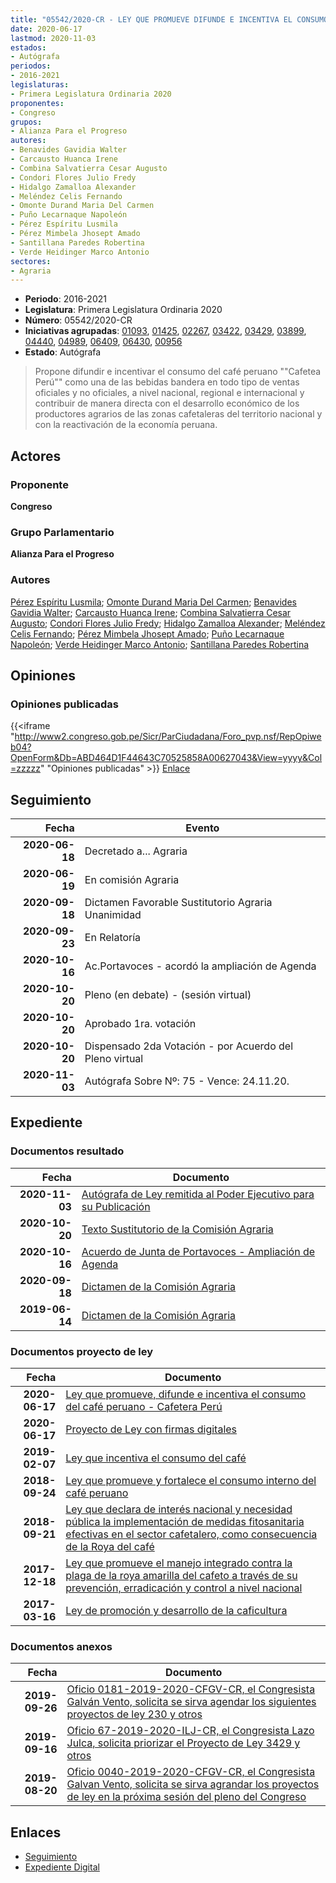 ```yaml
---
title: "05542/2020-CR - LEY QUE PROMUEVE DIFUNDE E INCENTIVA EL CONSUMO DEL CAFÉ PERUANO 'CAFETEA PERÚ'"
date: 2020-06-17
lastmod: 2020-11-03
estados:
- Autógrafa
periodos:
- 2016-2021
legislaturas:
- Primera Legislatura Ordinaria 2020
proponentes:
- Congreso
grupos:
- Alianza Para el Progreso
autores:
- Benavides Gavidia Walter
- Carcausto Huanca Irene
- Combina Salvatierra Cesar Augusto
- Condori Flores Julio Fredy
- Hidalgo Zamalloa Alexander
- Meléndez Celis Fernando
- Omonte Durand Maria Del Carmen
- Puño Lecarnaque Napoleón
- Pérez Espíritu Lusmila
- Pérez Mimbela Jhosept Amado
- Santillana Paredes Robertina
- Verde Heidinger Marco Antonio
sectores:
- Agraria
---
```

- **Periodo**: 2016-2021
- **Legislatura**: Primera Legislatura Ordinaria 2020
- **Número**: 05542/2020-CR
- **Iniciativas agrupadas**: [01093](../../01000/01093), [01425](../../01400/01425), [02267](../../02200/02267), [03422](../../03400/03422), [03429](../../03400/03429), [03899](../../03800/03899), [04440](../../04400/04440), [04989](../../04900/04989), [06409](../../06400/06409), [06430](../../06400/06430), [00956](../../00900/00956)
- **Estado**: Autógrafa

> Propone difundir e incentivar el consumo del café peruano ""Cafetea Perú"" como una de las bebidas bandera en todo tipo de ventas oficiales y no oficiales, a nivel nacional, regional e internacional y contribuir de manera directa con el desarrollo económico de los productores agrarios de las zonas cafetaleras del territorio nacional y con la reactivación de la economía peruana.


## Actores

### Proponente

**Congreso**

### Grupo Parlamentario

**Alianza Para el Progreso**

### Autores

[Pérez Espíritu Lusmila](mailto:mailto:lperez@congreso.gob.pe); [Omonte Durand Maria Del Carmen](mailto:mailto:momonte@congreso.gob.pe); [Benavides Gavidia Walter](mailto:mailto:wbenavides@congreso.gob.pe); [Carcausto Huanca Irene](mailto:mailto:icarcausto@congreso.gob.pe); [Combina Salvatierra Cesar Augusto](mailto:mailto:ccombina@congreso.gob.pe); [Condori Flores Julio Fredy](mailto:mailto:jcondori@congreso.gob.pe); [Hidalgo Zamalloa Alexander](mailto:mailto:ahidalgo@congreso.gob.pe); [Meléndez Celis Fernando](mailto:mailto:fmelendez@congreso.gob.pe); [Pérez Mimbela Jhosept Amado](mailto:mailto:jperezm@congreso.gob.pe); [Puño Lecarnaque Napoleón](mailto:mailto:npuno@congreso.gob.pe); [Verde Heidinger Marco Antonio](mailto:mailto:mverde@congreso.gob.pe); [Santillana Paredes Robertina](mailto:mailto:rsantillana@congreso.gob.pe)

## Opiniones

### Opiniones publicadas

{{<iframe "http://www2.congreso.gob.pe/Sicr/ParCiudadana/Foro_pvp.nsf/RepOpiweb04?OpenForm&Db=ABD464D1F44643C70525858A00627043&View=yyyy&Col=zzzzz" "Opiniones publicadas" >}}
[Enlace](http://www2.congreso.gob.pe/Sicr/ParCiudadana/Foro_pvp.nsf/RepOpiweb04?OpenForm&Db=ABD464D1F44643C70525858A00627043&View=yyyy&Col=zzzzz)


## Seguimiento

| Fecha | Evento |
|------:|--------|
| **2020-06-18** | Decretado a... Agraria |
| **2020-06-19** | En comisión Agraria |
| **2020-09-18** | Dictamen Favorable Sustitutorio Agraria Unanimidad |
| **2020-09-23** | En Relatoría |
| **2020-10-16** | Ac.Portavoces - acordó la ampliación de Agenda |
| **2020-10-20** | Pleno (en debate) - (sesión virtual) |
| **2020-10-20** | Aprobado 1ra. votación |
| **2020-10-20** | Dispensado 2da Votación - por Acuerdo del Pleno virtual |
| **2020-11-03** | Autógrafa Sobre Nº: 75 - Vence: 24.11.20. |

## Expediente

### Documentos resultado

| Fecha | Documento |
|------:|-----------|
| **2020-11-03** | [Autógrafa de Ley remitida al Poder Ejecutivo para su Publicación](http://www.leyes.congreso.gob.pe/Documentos/2016_2021/Autografas/Ley_y_de_Resolucion_Legislativa/AU01093-20201103.pdf) |
| **2020-10-20** | [Texto Sustitutorio de la Comisión Agraria](https://leyes.congreso.gob.pe/Documentos/2016_2021/Texto_Sustitutorio/Proyectos_de_Ley/TS05542-20201020.pdf) |
| **2020-10-16** | [Acuerdo de Junta de Portavoces - Ampliación de Agenda](https://leyes.congreso.gob.pe/Documentos/2016_2021/Acuerdos/Junta_Portavoces/AJP05542-20201016.pdf) |
| **2020-09-18** | [Dictamen de la Comisión Agraria](http://www.leyes.congreso.gob.pe/Documentos/2016_2021/Dictamenes/Proyectos_de_Ley/05542DC01MAY20200918.pdf) |
| **2019-06-14** | [Dictamen de la Comisión Agraria](http://www.leyes.congreso.gob.pe/Documentos/2016_2021/ADLP/Normas_Legales/30815-LEY.pdf) |

### Documentos proyecto de ley

| Fecha | Documento |
|------:|-----------|
| **2020-06-17** | [Ley que promueve, difunde e incentiva el consumo del café peruano - Cafetera Perú](http://www.leyes.congreso.gob.pe/Documentos/2016_2021/Proyectos_de_Ley_y_de_Resoluciones_Legislativas/PL05542_20200617.pdf) |
| **2020-06-17** | [Proyecto de Ley con firmas digitales](http://www.leyes.congreso.gob.pe/Documentos/2016_2021/Proyectos_de_Ley_y_de_Resoluciones_Legislativas/Proyectos_Firmas_digitales/PL05542.pdf) |
| **2019-02-07** | [Ley que incentiva el consumo del café](http://www.leyes.congreso.gob.pe/Documentos/2016_2021/Proyectos_de_Ley_y_de_Resoluciones_Legislativas/PL0389920190207.pdf) |
| **2018-09-24** | [Ley que promueve y fortalece el consumo interno del café peruano](http://www.leyes.congreso.gob.pe/Documentos/2016_2021/Proyectos_de_Ley_y_de_Resoluciones_Legislativas/PL0342920180924.PDF) |
| **2018-09-21** | [Ley que declara de interés nacional y necesidad pública la implementación de medidas fitosanitaria efectivas en el sector cafetalero, como consecuencia de la Roya del café](http://www.leyes.congreso.gob.pe/Documentos/2016_2021/Proyectos_de_Ley_y_de_Resoluciones_Legislativas/PL0342220180921.PDF) |
| **2017-12-18** | [Ley que promueve el manejo integrado contra la plaga de la roya amarilla del cafeto a través de su prevención, erradicación y control a nivel nacional](http://www.leyes.congreso.gob.pe/Documentos/2016_2021/Proyectos_de_Ley_y_de_Resoluciones_Legislativas/PL0226720171218.pdf) |
| **2017-03-16** | [Ley de promoción y desarrollo de la caficultura](http://www.leyes.congreso.gob.pe/Documentos/2016_2021/Proyectos_de_Ley_y_de_Resoluciones_Legislativas/PL0109320170316.pdf) |

### Documentos anexos

| Fecha | Documento |
|------:|-----------|
| **2019-09-26** | [Oficio 0181-2019-2020-CFGV-CR, el Congresista Galván Vento, solicita se sirva agendar los siguientes proyectos de ley 230 y otros](http://www.leyes.congreso.gob.pe/Documentos/2016_2021/Oficios/Congresistas/OFICIO-0181-2019-2020-CFGV-CR.pdf) |
| **2019-09-16** | [Oficio 67-2019-2020-ILJ-CR, el Congresista Lazo Julca, solicita priorizar el Proyecto de Ley 3429 y otros](http://www.leyes.congreso.gob.pe/Documentos/2016_2021/Oficios/Congresistas/OFICIO-67-2019-2020-ILJ-CR.pdf) |
| **2019-08-20** | [Oficio 0040-2019-2020-CFGV-CR, el Congresista Galvan Vento, solicita se sirva agrandar los proyectos de ley en la próxima sesión del pleno del Congreso](http://www.leyes.congreso.gob.pe/Documentos/2016_2021/Oficios/Congresistas/OFICIO-0040-2019-2020-CFGV-CR.pdf) |

## Enlaces

- [Seguimiento](http://www2.congreso.gob.pe/Sicr/TraDocEstProc/CLProLey2016.nsf/f7fff46988ca05b1052578e100829cc7/a99fdd8b088ce0df0525858b0007daa7?OpenDocument)
- [Expediente Digital](http://www2.congreso.gob.pe/Sicr/TraDocEstProc/Expvirt_2011.nsf/visbusqptramdoc1621/05542?opendocument)

